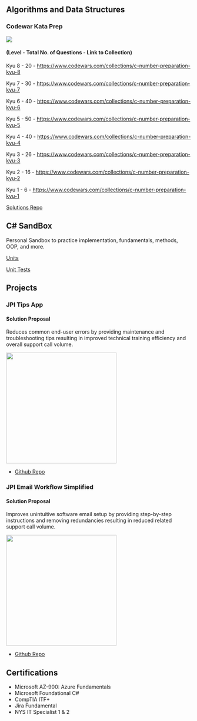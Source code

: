 ## Algorithms and Data Structures

### Codewar Kata Prep

<image src="https://www.codewars.com/users/chitangchin/badges/large"/>

#### (Level - Total No. of Questions - Link to Collection)

Kyu 8 - 20 - https://www.codewars.com/collections/c-number-preparation-kyu-8 </summary>

Kyu 7 - 30 - https://www.codewars.com/collections/c-number-preparation-kyu-7 </summary>

Kyu 6 - 40 - https://www.codewars.com/collections/c-number-preparation-kyu-6 </summary>

Kyu 5 - 50 - https://www.codewars.com/collections/c-number-preparation-kyu-5 </summary>

Kyu 4 - 40 - https://www.codewars.com/collections/c-number-preparation-kyu-4 </summary>

Kyu 3 - 26 - https://www.codewars.com/collections/c-number-preparation-kyu-3 </summary>

Kyu 2 - 16  - https://www.codewars.com/collections/c-number-preparation-kyu-2 </summary>

Kyu 1 - 6 - https://www.codewars.com/collections/c-number-preparation-kyu-1 </summary>

[Solutions Repo](https://github.com/chitangchin/CodewarKata)

## C# SandBox

Personal Sandbox to practice implementation, fundamentals, methods, OOP, and more.

[Units](https://github.com/chitangchin/Box/tree/master/Practice/PracticeCollection)

[Unit Tests](https://github.com/chitangchin/Box/blob/master/Practice/PracticeCollectionTest)

## Projects

### JPI Tips App

#### Solution Proposal 

Reduces common end-user errors by providing maintenance and troubleshooting tips resulting in improved technical training efficiency and overall support call volume.

<img src="https://github.com/chitangchin/Chitangchin/assets/96362668/e4371c21-a042-4e0f-a944-8677b47b77a3" height="300px"/>

- [Github Repo](https://github.com/chitangchin/JPI-Tips-Window-App) 

### JPI Email Workflow Simplified

####  Solution Proposal 

Improves unintuitive software email setup by providing step-by-step instructions and removing redundancies resulting in reduced related support call volume.

<img src="https://github.com/chitangchin/Chitangchin/assets/96362668/b6f19af5-91a9-4c85-a1e0-f55e91d29ff7" height="300px"/>

- [Github Repo](https://github.com/chitangchin/JPI-Tips-Window-App) 

## Certifications

- Microsoft AZ-900: Azure Fundamentals
- Microsoft Foundational C#
- CompTIA ITF+
- Jira Fundamental
- NYS IT Specialist 1 & 2
